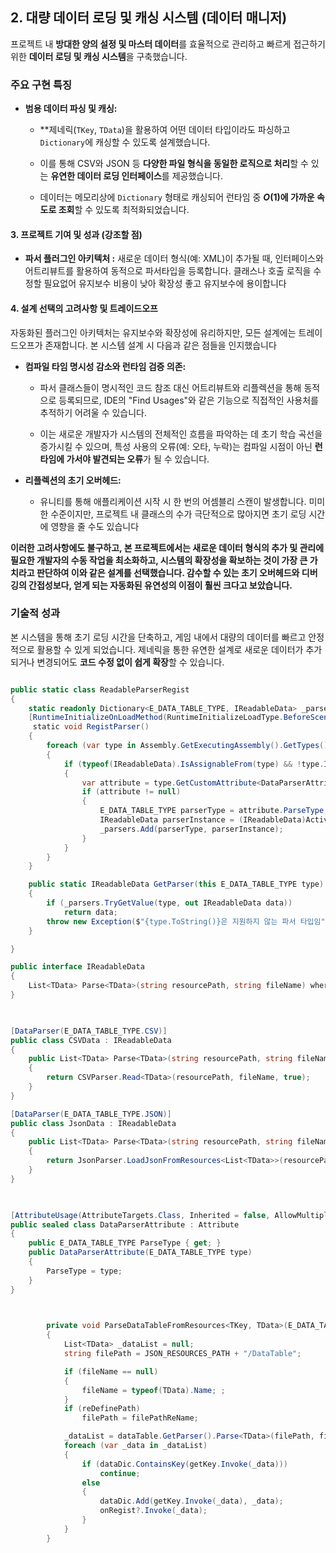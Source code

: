 
## 2. 대량 데이터 로딩 및 캐싱 시스템 (데이터 매니저)

프로젝트 내 **방대한 양의 설정 및 마스터 데이터**를 효율적으로 관리하고 빠르게 접근하기 위한 **데이터 로딩 및 캐싱 시스템**을 구축했습니다.

### 주요 구현 특징

- **범용 데이터 파싱 및 캐싱:**
    
    - **제네릭(`TKey`, `TData`)을 활용하여 어떤 데이터 타입이라도 파싱하고 `Dictionary`에 캐싱할 수 있도록 설계했습니다.
        
    - 이를 통해 CSV와 JSON 등 **다양한 파일 형식을 동일한 로직으로 처리**할 수 있는 **유연한 데이터 로딩 인터페이스**를 제공했습니다.
        
    - 데이터는 메모리상에 `Dictionary` 형태로 캐싱되어 런타임 중 **$O(1)$에 가까운 속도로 조회**할 수 있도록 최적화되었습니다.
    


#### 3. 프로젝트 기여 및 성과 (강조할 점)

- **파서 플러그인 아키텍처 :** 새로운 데이터 형식(예: XML)이 추가될 때, 인터페이스와 어트리뷰트를 활용하여 동적으로 파서타입을 등록합니다.  클래스나 호출 로직을 수정할 필요없어 유지보수 비용이 낮아 확장성 좋고 유지보수에 용이합니다
    

#### 4. 설계 선택의 고려사항 및 트레이드오프

자동화된 플러그인 아키텍처는 유지보수와 확장성에 유리하지만, 모든 설계에는 트레이드오프가 존재합니다. 본 시스템 설계 시 다음과 같은 점들을 인지했습니다

- **컴파일 타임 명시성 감소와 런타임 검증 의존:**
    
    - 파서 클래스들이 명시적인 코드 참조 대신 어트리뷰트와 리플렉션을 통해 동적으로 등록되므로, IDE의 "Find Usages"와 같은 기능으로 직접적인 사용처를 추적하기 어려울 수 있습니다.
        
    - 이는 새로운 개발자가 시스템의 전체적인 흐름을 파악하는 데 초기 학습 곡선을 증가시킬 수 있으며, 특성 사용의 오류(예: 오타, 누락)는 컴파일 시점이 아닌 **런타임에 가서야 발견되는 오류**가 될 수 있습니다.
    
- **리플렉션의 초기 오버헤드:**
    
    - 유니티를 통해 애플리케이션 시작 시 한 번의 어셈블리 스캔이 발생합니다. 미미한 수준이지만, 프로젝트 내 클래스의 수가 극단적으로 많아지면 초기 로딩 시간에 영향을 줄 수도 있습니다
    

**이러한 고려사항에도 불구하고, 본 프로젝트에서는 새로운 데이터 형식의 추가 및 관리에 필요한 개발자의 수동 작업을 최소화하고, 시스템의 확장성을 확보하는 것이 가장 큰 가치라고 판단하여 이와 같은 설계를 선택했습니다. 감수할 수 있는 초기 오버헤드와 디버깅의 간접성보다, 얻게 되는 자동화된 유연성의 이점이 훨씬 크다고 보았습니다.**


### 기술적 성과

본 시스템을 통해 초기 로딩 시간을 단축하고, 게임 내에서 대량의 데이터를 빠르고 안정적으로 활용할 수 있게 되었습니다. 제네릭을 통한 유연한 설계로 새로운 데이터가 추가되거나 변경되어도 **코드 수정 없이 쉽게 확장**할 수 있습니다.




```csharp

public static class ReadableParserRegist
{
    static readonly Dictionary<E_DATA_TABLE_TYPE, IReadableData> _parsers = new();
    [RuntimeInitializeOnLoadMethod(RuntimeInitializeLoadType.BeforeSceneLoad)]
     static void RegistParser()
    {
        foreach (var type in Assembly.GetExecutingAssembly().GetTypes())
        {
            if (typeof(IReadableData).IsAssignableFrom(type) && !type.IsAbstract && !type.IsInterface)
            {
                var attribute = type.GetCustomAttribute<DataParserAttribute>();
                if (attribute != null)
                {
                    E_DATA_TABLE_TYPE parserType = attribute.ParseType;
                    IReadableData parserInstance = (IReadableData)Activator.CreateInstance(type);
                    _parsers.Add(parserType, parserInstance);
                }
            }
        }
    }

    public static IReadableData GetParser(this E_DATA_TABLE_TYPE type)
    {
        if (_parsers.TryGetValue(type, out IReadableData data))
            return data;
        throw new Exception($"{type.ToString()}은 지원하지 않는 파서 타입임");
    }

}

public interface IReadableData
{
    List<TData> Parse<TData>(string resourcePath, string fileName) where TData : new();
}

  

[DataParser(E_DATA_TABLE_TYPE.CSV)]
public class CSVData : IReadableData
{
    public List<TData> Parse<TData>(string resourcePath, string fileName) where TData : new()
    {
        return CSVParser.Read<TData>(resourcePath, fileName, true);
    }
}

[DataParser(E_DATA_TABLE_TYPE.JSON)]
public class JsonData : IReadableData
{
    public List<TData> Parse<TData>(string resourcePath, string fileName) where TData : new()
    {
        return JsonParser.LoadJsonFromResources<List<TData>>(resourcePath, fileName);
    }
}

  

[AttributeUsage(AttributeTargets.Class, Inherited = false, AllowMultiple = false)]
public sealed class DataParserAttribute : Attribute
{
    public E_DATA_TABLE_TYPE ParseType { get; }
    public DataParserAttribute(E_DATA_TABLE_TYPE type)
    {
        ParseType = type;
    }
}

  

        private void ParseDataTableFromResources<TKey, TData>(E_DATA_TABLE_TYPE dataTable, Dictionary<TKey, TData> dataDic, System.Func<TData, TKey> getKey, System.Action<TData> onRegist = null, string fileName = null, bool reDefinePath = false, string filePathReName = null) where TData : new()
        {
            List<TData> _dataList = null;
            string filePath = JSON_RESOURCES_PATH + "/DataTable";

            if (fileName == null)
            {
                fileName = typeof(TData).Name; ;
            }
            if (reDefinePath)
                filePath = filePathReName;

            _dataList = dataTable.GetParser().Parse<TData>(filePath, fileName);
            foreach (var _data in _dataList)
            {
                if (dataDic.ContainsKey(getKey.Invoke(_data)))
                    continue;
                else
                {
                    dataDic.Add(getKey.Invoke(_data), _data);
                    onRegist?.Invoke(_data);
                }
            }
        }
```

